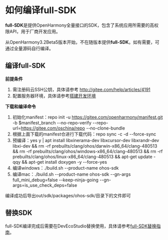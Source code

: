 # 如何编译full-SDK

**full-SDK**是提供OpenHarmony全量接口的SDK，包含了系统应用所需要的高权限API，用于厂商开发应用。

从OpenHarmony3.2Beta5版本开始，不在随版本提供**full-SDK**。如有需要，可通过全量源码自行编译。

## 编译full-SDK

**前提条件**

1. 需注册码云SSH公钥，具体请参考 http://gitee.com/help/articles/4191
2. 配置服务器环境，具体请参考[搭建开发环境](../../device-dev/quick-start/quickstart-ide-env-ubuntu.md)

**下载和编译命令**

1. 初始化manifest：repo init -u https://gitee.com/openharmony/manifest.git -b $manifest_branch --no-repo-verify --repo-url=https://gitee.com/oschina/repo --no-clone-bundle 
2. 根据上面下载的manifest仓进行下载代码：repo sync -c -d --force-sync
3. 预编译：yes y | apt install libxinerama-dev libxcursor-dev libxrandr-dev libxi-dev && rm -rf prebuilts/clang/ohos/darwin-x86_64/clang-480513 && rm -rf prebuilts/clang/ohos/windows-x86_64/clang-480513 && rm -rf prebuilts/clang/ohos/linux-x86_64/clang-480513 && apt-get update -qqy && apt-get install doxygen -y --force-yes
4. 编译windows：./build.sh --product-name ohos-sdk
5. 编译mac：./build.sh --product-name ohos-sdk --gn-args full_mini_debug=false --keep-ninja-going --gn-args=is_use_check_deps=false

编译成功后导出out/sdk/packages/ohos-sdk/目录下的文件即可

## 替换SDK

full-SDK编译完成后需要在DevEcoStudio替换使用，具体请参考[full-SDK替换指南](full-sdk-switch-guide.md)。
